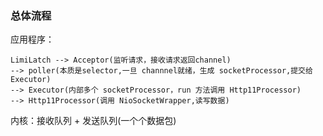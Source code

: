 

### 总体流程

应用程序：

```
LimiLatch --> Acceptor(监听请求，接收请求返回channel) 
--> poller(本质是selector,一旦 channnel就绪，生成 socketProcessor,提交给 Executor)
--> Executor(内部多个 socketProcessor，run 方法调用 Http11Processor)
--> Http11Processor(调用 NioSocketWrapper,读写数据)
```


内核：接收队列 + 发送队列(一个个数据包)